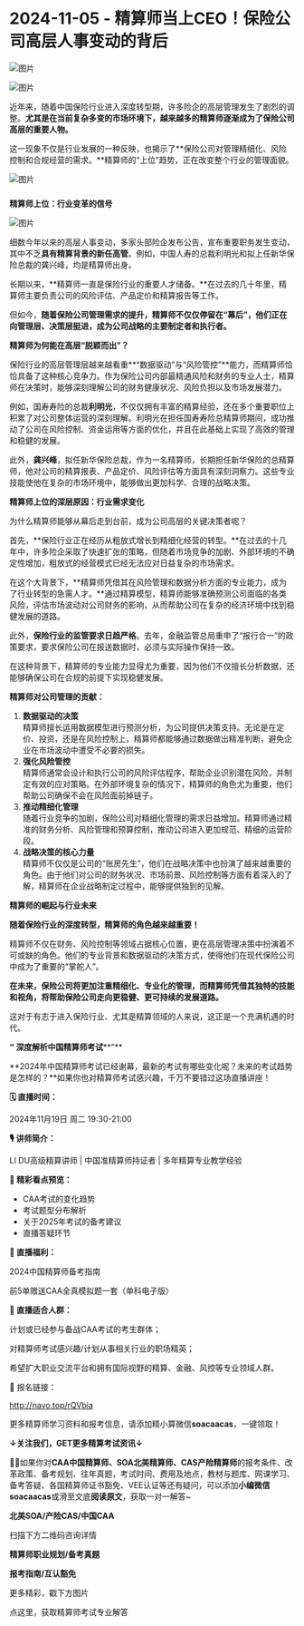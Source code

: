 # 2024-11-05 - 精算师当上CEO！保险公司高层人事变动的背后

![图片](https://mmbiz.qpic.cn/mmbiz_jpg/mK3FpI9af4kg4PH3You8v1p2s4zAl35ZxNnxg0MdNmVTvH2IJcatox7FnBcNAnYE4JN8ZPBDeK1yLvRwqaptmA/640?wx_fmt=jpeg&wxfrom=5&wx_lazy=1&wx_co=1&tp=webp)

![图片](https://mmbiz.qpic.cn/sz_mmbiz_gif/mK3FpI9af4nSfVwvozd64cQ7rcicg9NY7aDpmlQHeubb1vZMYf0AYBKd0R4BYEutuL8zyMe4NKXjT1d6SMzlM4g/640?wx_fmt=gif&from=appmsg&wxfrom=5&wx_lazy=1&wx_co=1&tp=webp)

近年来，随着中国保险行业进入深度转型期，许多险企的高层管理发生了剧烈的调整。**尤其是在当前复杂多变的市场环境下，越来越多的精算师逐渐成为了保险公司高层的重要人物。**

这一现象不仅是行业发展的一种反映，也揭示了**保险公司对管理精细化、风险控制和合规经营的需求。**精算师的“上位”趋势，正在改变整个行业的管理面貌。

![图片](https://mmbiz.qpic.cn/sz_mmbiz_jpg/mK3FpI9af4l1y5hWwKgROwk6micy87xEosG9TVCM6pF4AcMQ3icQyL0pbibtxCIUy3lJjEoQiamt7gCvAnricSquibgQ/640?wx_fmt=jpeg&from=appmsg&tp=webp&wxfrom=5&wx_lazy=1)

### 

**精算师上位：行业变革的信号**

![图片](https://mmbiz.qpic.cn/sz_mmbiz_gif/mK3FpI9af4l1y5hWwKgROwk6micy87xEo9LVic2x4FuMF6cOyq9xSa25mYOOMbS7ulJsoIRD0Wv93QW9WEfFlKFg/640?wx_fmt=gif&from=appmsg&tp=webp&wxfrom=5&wx_lazy=1)

细数今年以来的高层人事变动，多家头部险企发布公告，宣布重要职务发生变动，其中不乏**具有精算背景的新任高管**。例如，中国人寿的总裁利明光和拟上任新华保险总裁的龚兴峰，均是精算师出身。

长期以来，**精算师一直是保险行业的重要人才储备。**在过去的几十年里，精算师主要负责公司的风险评估、产品定价和精算报告等工作。

但如今，**随着保险公司管理需求的提升，精算师不仅仅停留在“幕后”，他们正在向管理层、决策层挺进，成为公司战略的主要制定者和执行者。**

**精算师为何能在高层“脱颖而出”？**


保险行业的高层管理层越来越看重**“数据驱动”与“风险管控”**能力，而精算师恰恰具备了这种核心竞争力。作为保险公司内部最精通风险和财务的专业人士，精算师在决策时，能够深刻理解公司的财务健康状况、风险负担以及市场发展潜力。


例如，国寿寿险的总裁**利明光**，不仅仅拥有丰富的精算经验，还在多个重要职位上积累了对公司整体运营的深刻理解。利明光在担任国寿寿险总精算师期间，成功推动了公司在风险控制、资金运用等方面的优化，并且在此基础上实现了高效的管理和稳健的发展。

此外，**龚兴峰**，拟任新华保险总裁，作为一名精算师，长期担任新华保险的总精算师，他对公司的精算报表、产品定价、风险评估等方面具有深刻洞察力。这些专业技能使他在复杂的市场环境中，能够做出更加科学、合理的战略决策。

**精算师上位的深层原因：行业需求变化**


为什么精算师能够从幕后走到台前，成为公司高层的关键决策者呢？

首先，**保险行业正在经历从粗放式增长到精细化经营的转型。**在过去的十几年中，许多险企采取了快速扩张的策略，但随着市场竞争的加剧、外部环境的不确定性增加，粗放式的经营模式已经无法应对日益复杂的市场需求。

在这个大背景下，**精算师凭借其在风险管理和数据分析方面的专业能力，成为了行业转型的急需人才。**通过精算模型，精算师能够准确预测公司面临的各类风险，评估市场波动对公司财务的影响，从而帮助公司在复杂的经济环境中找到稳健发展的道路。


此外，**保险行业的监管要求日趋严格**。去年，金融监管总局重申了“报行合一”的政策要求，要求保险公司在报送数据时，必须与实际操作保持一致。

在这种背景下，精算师的专业能力显得尤为重要，因为他们不仅擅长分析数据，还能够确保公司在合规的前提下实现稳健发展。

**精算师对公司管理的贡献：**


1. **数据驱动的决策**  
   精算师擅长运用数据模型进行预测分析，为公司提供决策支持。无论是在定价、投资，还是在风险控制上，精算师都能够通过数据做出精准判断，避免企业在市场波动中遭受不必要的损失。
2. **强化风险管控**  
   精算师通常会设计和执行公司的风险评估程序，帮助企业识别潜在风险，并制定有效的应对策略。在外部环境复杂的情况下，精算师的角色尤为重要，他们帮助公司确保不会在风险面前掉链子。
3. **推动精细化管理**  
   随着行业竞争的加剧，保险公司对精细化管理的需求日益增加。精算师通过精准的财务分析、风险管理和预算控制，推动公司进入更加规范、精细的运营阶段。
4. **战略决策的核心力量**  
   精算师不仅仅是公司的“账房先生”，他们在战略决策中也扮演了越来越重要的角色。由于他们对公司的财务状况、市场前景、风险控制等方面有着深入的了解，精算师在企业战略制定过程中，能够提供独到的见解。

**精算师的崛起与行业未来**


**随着保险行业的深度转型，精算师的角色越来越重要！**

精算师不仅在财务、风险控制等领域占据核心位置，更在高层管理决策中扮演着不可或缺的角色。他们的专业背景和数据驱动的决策方式，使得他们在现代保险公司中成为了重要的“掌舵人”。

**在未来，保险公司将更加注重精细化、专业化的管理，而精算师凭借其独特的技能和视角，将帮助保险公司走向更稳健、更可持续的发展道路。**

这对于有志于进入保险行业、尤其是精算领域的人来说，这正是一个充满机遇的时代。

**“** **深度解析中国精算师考试****”**

**2024年中国精算师考试已经谢幕，最新的考试有哪些变化呢？未来的考试趋势是怎样的？**如果你也对精算师考试感兴趣，千万不要错过这场直播讲座！


**🗓 直播时间：**

2024年11月19日 周二 19:30-21:00

**🎙 讲师简介：**

LI DU高级精算讲师 | 中国准精算师持证者 | 多年精算专业教学经验

**🌟 精彩看点预览：**

* CAA考试的变化趋势
* 考试题型分布解析
* 关于2025年考试的备考建议
* 直播答疑环节

**🎁 直播福利：**

2024中国精算师备考指南

前5单赠送CAA全真模拟题一套（单科电子版）

**👥 直播适合人群：**

计划或已经参与备战CAA考试的考生群体；

对精算师考试感兴趣/计划从事相关行业的职场精英；

希望扩大职业交流平台和拥有国际视野的精算、金融、风控等专业领域人群。

🔗 报名链接：

http://navo.top/rQVbia

更多精算师学习资料和报考信息，请添加精小算微信**soacaacas**，一键领取！

**↓关注我们，GET更多精算考试资讯↓**

**💁‍♀️**如果你对**CAA中国精算师、SOA北美精算师、CAS产险精算师**的报考条件、改革政策、备考规划、往年真题，考试时间、费用及地点，教材与题库、网课学习、备考答疑、各国精算师证书豁免、VEE认证等还有疑问，可以添加**小编微信soacaacas**或滑至文底**阅读原文**，获取一对一解答~

**北美SOA/产险CAS/中国CAA**

扫描下方二维码咨询详情


**精算师职业规划/备考真题**

**报考指南/互认豁免**

更多精彩，戳下方图片


[](http://mp.weixin.qq.com/s?__biz=Mzg5ODgxNDE0NQ==&mid=2247499489&idx=1&sn=28bc71f9486a17b4e2a1e8576252b8af&chksm=c05e674ff729ee59dc54a8f5e5fdeacd3fa24632cb9fea93f694e23708dddce948576251acd3&scene=21#wechat_redirect)

[](http://mp.weixin.qq.com/s?__biz=Mzg5ODgxNDE0NQ==&mid=2247498943&idx=1&sn=5bce19bec0ad4273adf76176e0f511af&chksm=c05e6511f729ec074f2cfb8bf9ce06b7a2eb71bbbc70450c89e265774c37dfc5db1c6534d7bb&scene=21#wechat_redirect)

[](http://mp.weixin.qq.com/s?__biz=Mzg5ODgxNDE0NQ==&mid=2247499760&idx=1&sn=16dd1f8015b2fdf0d3f5c47ddf2fcace&chksm=c05e665ef729ef4854ae8257ec868b9532dcfb6820e0234ab54e19cc8c68e8eb7ecffbcb5525&scene=21#wechat_redirect)

[](http://mp.weixin.qq.com/s?__biz=Mzg5ODgxNDE0NQ==&mid=2247498518&idx=1&sn=bad02502a37ffc8531b5fd7f7cf952fe&chksm=c05e62b8f729ebaef2b92ff18af0a0407edb1421c3392c037361ad4a0ddda6c44bfea8e77254&scene=21#wechat_redirect)




点这里，获取精算师考试专业解答